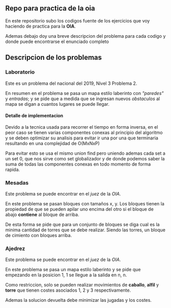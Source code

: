 ## Repo para practica de la oia

En este repositorio subo los codigos fuente de los ejercicios que voy haciendo de practica para la __OIA__.

Ademas debajo doy una breve descripcion del problema para cada codigo y donde puede encontrarse el enunciado completo

## Descripcion de los problemas

### Laboratorio

Este es un problema del nacional del 2019, Nivel 3 Problema 2.

En resumen en el problema se pasa un mapa estilo laberinto con _"paredes"_ y _entradas_; y se pide que a medida que se ingresan nuevos _obstaculos_ al mapa se digan a cuantos lugares se puede llegar.

#### Detalle de implementacion

Devido a la tecnica usada para recorrer el tiempo en forma inversa, en el peor caso se tienen varias componentes conexas al principio del algoritmo y se deben optimizar su analisis para evitar ir una por una que terminaria resultando en una complejidad de O(MxNxP)

Para evitar esto se usa el mismo union find pero uniendo ademas cada set a un set 0, que nos sirve como set globalizador y de donde podemos saber la suma de todas las componentes conexas en todo momento de forma rapida.

### Mesadas

Este problema se puede encontrar en el _juez_ de la _OIA_.

En este problema se pasan bloques con tamaños x, y. Los bloques tienen la propiedad de que se pueden apilar uno encima del otro si el bloque de abajo __contiene__ al bloque de arriba. 

De esta forma se pide que para un conjunto de bloques se diga cual es la minima cantidad de torres que se debe realizar. Siendo las torres, un bloque de cimiento con bloques arriba.

### Ajedrez

Este problema se puede encontrar en el _juez_ de la _OIA_.

En este problema se pasa un mapa estilo laberinto y se pide que empezando en la posicion 1, 1 se llegue a la salida en n, n.

Como restriccion, solo se pueden realizar movimientos de __caballo__, __alfil__ y __torre__ que tienen costes asociados 1, 2 y 3 respectivamente.

Ademas la solucion devuelta debe minimizar las jugadas y los costes.
